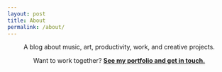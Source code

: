 ```yaml
---
layout: post
title: About
permalink: /about/
---
```

<div style="text-align:center">
<p>
A blog about music, art, productivity, work, and creative projects.
</p>

<p>
Want to work together? 
<strong><a href="https://tomtwardzik.com/" target="_blank" rel="noopener noreferrer">See my portfolio and get in touch.</a></strong>
</p>
</div>